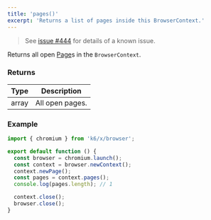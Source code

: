 ```yaml
---
title: 'pages()'
excerpt: 'Returns a list of pages inside this BrowserContext.'
---
```


<Blockquote mod="warning">

See [issue #444](https://github.com/grafana/xk6-browser/issues/444) for details of a known issue.

</Blockquote>

Returns all open [Page](/javascript-api/xk6-browser/api/page/)s in the `BrowserContext`.


### Returns

| Type   | Description     |
| ------ | --------------- |
| array  | All open pages. |


### Example

<CodeGroup labels={[]}>

```javascript
import { chromium } from 'k6/x/browser';

export default function () {
  const browser = chromium.launch();
  const context = browser.newContext();
  context.newPage();
  const pages = context.pages();
  console.log(pages.length); // 1

  context.close();
  browser.close();
}
```

</CodeGroup>
